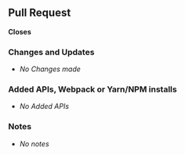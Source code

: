 <!-- Use this form to create a pull request section that are not required can be removed, or left blank -->

## Pull Request

<!-- If associated with an Issue place the issue number in here
Use the following keywords followed by the issue number:
close, closes, closed, fix, fixes, fixed, resolve, resolves, resolved -->
<!-- closes #109 -->

**Closes**

### Changes and Updates

- _No Changes made_

### Added APIs, Webpack or Yarn/NPM installs

<!-- Place within this block anything that is required to get this PR working on another machine -->

- _No Added APIs_

### Notes

<!-- Any additional notes should be place here -->

- _No notes_
